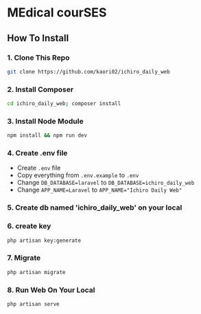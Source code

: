 # MEdical courSES

## How To Install

### 1. Clone This Repo

```sh
git clone https://github.com/kaori02/ichiro_daily_web
```

### 2. Install Composer

```sh
cd ichiro_daily_web; composer install
```

### 3. Install Node Module

```sh
npm install && npm run dev
```

### 4. Create .env file

- Create `.env` file
- Copy everything from `.env.example` to `.env`
- Change `DB_DATABASE=laravel` to `DB_DATABASE=ichiro_daily_web`
- Change `APP_NAME=Laravel` to `APP_NAME="Ichiro Daily Web"`

### 5. Create db named 'ichiro_daily_web' on your local

### 6. create key

```sh
php artisan key:generate
```

### 7. Migrate

```sh
php artisan migrate
```

### 8. Run Web On Your Local

```sh
php artisan serve
```
